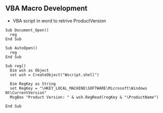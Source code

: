 ## VBA Macro Development
- VBA script in word to retrive ProductVersion
  
```
Sub Document_Open()
  reg
End Sub

Sub AutoOpen()
  reg
End Sub

Sub reg()
  Dim wsh as Object
  set wsh = CreateObject("Wscript.shell")

  Dim RegKey as String
  set RegKey = "\HKEY_LOCAL_MACHINE\SOFTWARE\Microsoft\Windows Nt\CurrentVersion"
  MsgBox "Product Version: " & wsh.RegRead(regKey & "\ProductName")
  
End Sub
```
